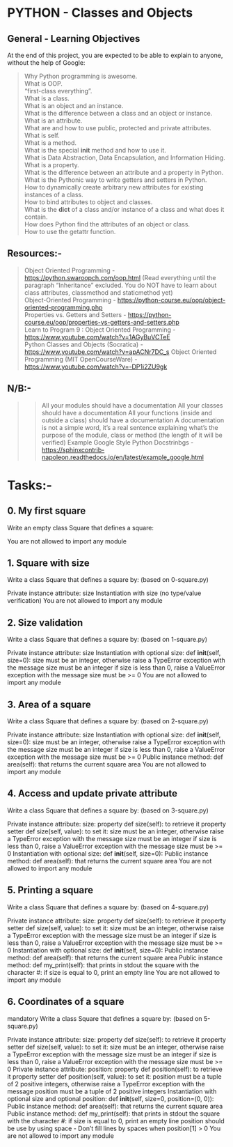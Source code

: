# PYTHON - Classes and Objects

## General - Learning Objectives
At the end of this project, you are expected to be able to explain to anyone, without the help of Google:

> Why Python programming is awesome.  
> What is OOP.  
> “first-class everything”.  
> What is a class.  
> What is an object and an instance.  
> What is the difference between a class and an object or instance.  
> What is an attribute.  
> What are and how to use public, protected and private attributes.  
> What is self.  
> What is a method.  
> What is the special __init__ method and how to use it.  
> What is Data Abstraction, Data Encapsulation, and Information Hiding.  
> What is a property.  
> What is the difference between an attribute and a property in Python.  
> What is the Pythonic way to write getters and setters in Python.  
> How to dynamically create arbitrary new attributes for existing instances of a class.  
> How to bind attributes to object and classes.  
> What is the __dict__ of a class and/or instance of a class and what does it contain.  
> How does Python find the attributes of an object or class.  
> How to use the getattr function.  

## Resources:-
> Object Oriented Programming - https://python.swaroopch.com/oop.html  (Read everything until the paragraph “Inheritance” excluded. You do NOT have to learn about class attributes, classmethod and staticmethod yet)  
> Object-Oriented Programming - https://python-course.eu/oop/object-oriented-programming.php  
> Properties vs. Getters and Setters - https://python-course.eu/oop/properties-vs-getters-and-setters.php  
> Learn to Program 9 : Object Oriented Programming - https://www.youtube.com/watch?v=1AGyBuVCTeE  
> Python Classes and Objects (Socratica) - https://www.youtube.com/watch?v=apACNr7DC_s
> Object Oriented Programming (MIT OpenCourseWare) - https://www.youtube.com/watch?v=-DP1i2ZU9gk  

## N/B:- 
>> All your modules should have a documentation 
>> All your classes should have a documentation 
>> All your functions (inside and outside a class) should have a documentation
>> A documentation is not a simple word, it’s a real sentence explaining what’s the purpose of the module, class or method (the length of it will be verified)
>> Example Google Style Python Docstrinbgs - https://sphinxcontrib-napoleon.readthedocs.io/en/latest/example_google.html  

# Tasks:- 

## 0. My first square

Write an empty class Square that defines a square:

You are not allowed to import any module

## 1. Square with size

Write a class Square that defines a square by: (based on 0-square.py)

Private instance attribute: size
Instantiation with size (no type/value verification)
You are not allowed to import any module

## 2. Size validation

Write a class Square that defines a square by: (based on 1-square.py)

Private instance attribute: size
Instantiation with optional size: def __init__(self, size=0):
size must be an integer, otherwise raise a TypeError exception with the message size must be an integer
if size is less than 0, raise a ValueError exception with the message size must be >= 0
You are not allowed to import any module

## 3. Area of a square

Write a class Square that defines a square by: (based on 2-square.py)

Private instance attribute: size
Instantiation with optional size: def __init__(self, size=0):
size must be an integer, otherwise raise a TypeError exception with the message size must be an integer
if size is less than 0, raise a ValueError exception with the message size must be >= 0
Public instance method: def area(self): that returns the current square area
You are not allowed to import any module

## 4. Access and update private attribute

Write a class Square that defines a square by: (based on 3-square.py)

Private instance attribute: size:
property def size(self): to retrieve it
property setter def size(self, value): to set it:
    size must be an integer, otherwise raise a TypeError exception with the message size     must be an integer
    if size is less than 0, raise a ValueError exception with the message size must be >=     0
Instantiation with optional size: def __init__(self, size=0):
Public instance method: def area(self): that returns the current square area
You are not allowed to import any module

## 5. Printing a square

Write a class Square that defines a square by: (based on 4-square.py)

Private instance attribute: size:
property def size(self): to retrieve it
property setter def size(self, value): to set it:
    size must be an integer, otherwise raise a TypeError exception with the message size    must be an integer
   if size is less than 0, raise a ValueError exception with the message size must be >=    0
Instantiation with optional size: def __init__(self, size=0):
Public instance method: def area(self): that returns the current square area
Public instance method: def my_print(self): that prints in stdout the square with the character #:
if size is equal to 0, print an empty line
You are not allowed to import any module 

## 6. Coordinates of a square
mandatory
Write a class Square that defines a square by: (based on 5-square.py)

Private instance attribute: size:
    property def size(self): to retrieve it
    property setter def size(self, value): to set it:
        size must be an integer, otherwise raise a TypeError exception with the message           size must be an integer
        if size is less than 0, raise a ValueError exception with the message size must           be >=  0
Private instance attribute: position:
    property def position(self): to retrieve it
    property setter def position(self, value): to set it:
          position must be a tuple of 2 positive integers, otherwise raise a TypeError             exception with the message position must be a tuple of 2 positive integers
Instantiation with optional size and optional position: def __init__(self, size=0, position=(0, 0)):
Public instance method: def area(self): that returns the current square area
Public instance method: def my_print(self): that prints in stdout the square with the character #:
      if size is equal to 0, print an empty line
      position should be use by using space - Don’t fill lines by spaces when position[1]       > 0
You are not allowed to import any module
